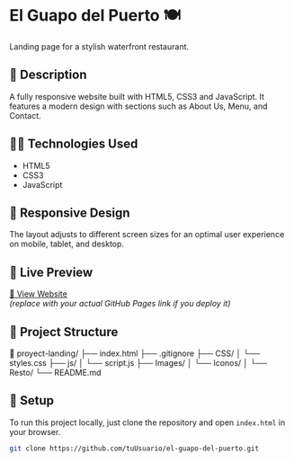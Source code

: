 # El Guapo del Puerto 🍽️

Landing page for a stylish waterfront restaurant.

## 📄 Description

A fully responsive website built with HTML5, CSS3 and JavaScript. It features a modern design with sections such as About Us, Menu, and Contact.

## 🧑‍💻 Technologies Used

- HTML5
- CSS3
- JavaScript

## 📱 Responsive Design

The layout adjusts to different screen sizes for an optimal user experience on mobile, tablet, and desktop.

## 🚀 Live Preview

[🔗 View Website](https://tuguithubusername.github.io/nombre-del-repo/)  
*(replace with your actual GitHub Pages link if you deploy it)*

## 📁 Project Structure
📁 proyect-landing/
├── index.html
├── .gitignore
├── CSS/
│ └── styles.css
├── js/
│ └── script.js
├── Images/
│ └── Iconos/
│ └── Resto/
└── README.md

## 📌 Setup

To run this project locally, just clone the repository and open `index.html` in your browser.

```bash
git clone https://github.com/tuUsuario/el-guapo-del-puerto.git
